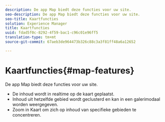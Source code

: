 ```yaml
---
description: De app Map biedt deze functies voor uw site.
seo-description: De app Map biedt deze functies voor uw site.
seo-title: Kaartfuncties
solution: Experience Manager
title: Kaartfuncties
uuid: fdad5f0c-8292-4f59-bac1-c96c01e96ff5
translation-type: tm+mt
source-git-commit: 67aeb3de964473b326c88c3a3f81ff48a6a12652

---
```



# Kaartfuncties{#map-features}

De app Map biedt deze functies voor uw site.



* De inhoud wordt in realtime op de kaart geplaatst.
* Inhoud uit hetzelfde gebied wordt geclusterd en kan in een galerimodaal worden weergegeven.
* Zoom in Kaart om zich op inhoud van specifieke gebieden te concentreren.

